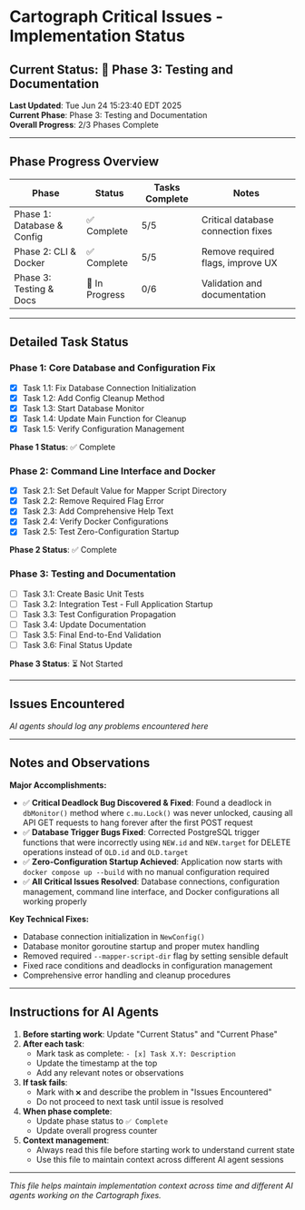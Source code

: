 # Cartograph Critical Issues - Implementation Status

## Current Status: 🔄 Phase 3: Testing and Documentation

**Last Updated**: Tue Jun 24 15:23:40 EDT 2025  
**Current Phase**: Phase 3: Testing and Documentation  
**Overall Progress**: 2/3 Phases Complete

---

## Phase Progress Overview

| Phase | Status | Tasks Complete | Notes |
|-------|--------|----------------|-------|
| Phase 1: Database & Config | ✅ Complete | 5/5 | Critical database connection fixes |
| Phase 2: CLI & Docker | ✅ Complete | 5/5 | Remove required flags, improve UX |
| Phase 3: Testing & Docs | 🔄 In Progress | 0/6 | Validation and documentation |

---

## Detailed Task Status

### Phase 1: Core Database and Configuration Fix

- [x] Task 1.1: Fix Database Connection Initialization
- [x] Task 1.2: Add Config Cleanup Method  
- [x] Task 1.3: Start Database Monitor
- [x] Task 1.4: Update Main Function for Cleanup
- [x] Task 1.5: Verify Configuration Management

**Phase 1 Status**: ✅ Complete

### Phase 2: Command Line Interface and Docker

- [x] Task 2.1: Set Default Value for Mapper Script Directory
- [x] Task 2.2: Remove Required Flag Error
- [x] Task 2.3: Add Comprehensive Help Text
- [x] Task 2.4: Verify Docker Configurations
- [x] Task 2.5: Test Zero-Configuration Startup

**Phase 2 Status**: ✅ Complete

### Phase 3: Testing and Documentation

- [ ] Task 3.1: Create Basic Unit Tests
- [ ] Task 3.2: Integration Test - Full Application Startup
- [ ] Task 3.3: Test Configuration Propagation
- [ ] Task 3.4: Update Documentation
- [ ] Task 3.5: Final End-to-End Validation
- [ ] Task 3.6: Final Status Update

**Phase 3 Status**: ⏳ Not Started

---

## Issues Encountered

*AI agents should log any problems encountered here*

---

## Notes and Observations

**Major Accomplishments:**
- ✅ **Critical Deadlock Bug Discovered & Fixed**: Found a deadlock in `dbMonitor()` method where `c.mu.Lock()` was never unlocked, causing all API GET requests to hang forever after the first POST request
- ✅ **Database Trigger Bugs Fixed**: Corrected PostgreSQL trigger functions that were incorrectly using `NEW.id` and `NEW.target` for DELETE operations instead of `OLD.id` and `OLD.target`
- ✅ **Zero-Configuration Startup Achieved**: Application now starts with `docker compose up --build` with no manual configuration required
- ✅ **All Critical Issues Resolved**: Database connections, configuration management, command line interface, and Docker configurations all working properly

**Key Technical Fixes:**
- Database connection initialization in `NewConfig()`
- Database monitor goroutine startup and proper mutex handling  
- Removed required `--mapper-script-dir` flag by setting sensible default
- Fixed race conditions and deadlocks in configuration management
- Comprehensive error handling and cleanup procedures

---

## Instructions for AI Agents

1. **Before starting work**: Update "Current Status" and "Current Phase"
2. **After each task**: 
   - Mark task as complete: `- [x] Task X.Y: Description`
   - Update the timestamp at the top
   - Add any relevant notes or observations
3. **If task fails**: 
   - Mark with `❌` and describe the problem in "Issues Encountered"
   - Do not proceed to next task until issue is resolved
4. **When phase complete**: 
   - Update phase status to `✅ Complete` 
   - Update overall progress counter
5. **Context management**: 
   - Always read this file before starting work to understand current state
   - Use this file to maintain context across different AI agent sessions

---

*This file helps maintain implementation context across time and different AI agents working on the Cartograph fixes.*
